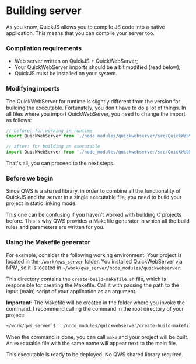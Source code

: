 # Building server
As you know, QuickJS allows you to compile JS code into a 
native application. This means that you can compile your 
server too.

### Compilation requirements
* Web server written on QuickJS + QuickWebServer;
* Your QuickWebServer imports should be a bit modified (read below);
* QuickJS must be installed on your system.

### Modifying imports
The QuickWebServer for runtime is slightly different 
from the version for building the executable. 
Fortunately, you don't have to do a lot of things. 
In all files where you import QuickWebServer, 
you need to change the import as follows:

```javascript
// before: for working in runtime
import QuickWebServer from './node_modules/quickwebserver/src/QuickWebServer.js'

// after: for building an executable
import QuickWebServer from './node_modules/quickwebserver/src/QuickWebServer.build.js'
```
That's all, you can proceed to the next steps.

### Before we begin

Since QWS is a shared library, in order to combine all the 
functionality of QuickJS and the server in a single 
executable file, you need to build your project in 
static linking mode.

This one can be confusing if you haven’t worked with 
building C projects before. This is why QWS provides a 
Makefile generator in which all the build rules and 
parameters are written for you.

### Using the Makefile generator
For example, consider the following working environment. 
Your project is located in the`~/work/qws_server` folder.
You installed QuickWebServer via NPM, so it is 
located in `~/work/qws_server/node_modules/quickwebserver`.

This directory contains the `create-build-makefile.sh` 
file, which is responsible for creating the Makefile. 
Call it with passing the path to the input (main) script 
of your application as an argument.

**Important:** The Makefile will be created in the 
folder where you invoke the command. I recommend 
calling the command in the root directory of your project:

```bash
~/work/qws_server $: ./node_modules/quickwebserver/create-build-makefile.sh ~/work/qws_server/index.js
```

When the command is done, you can call `make` and your 
project will be built. An executable file with the same 
name will appear next to the main file.

This executable is ready to be deployed. No QWS
shared library required.